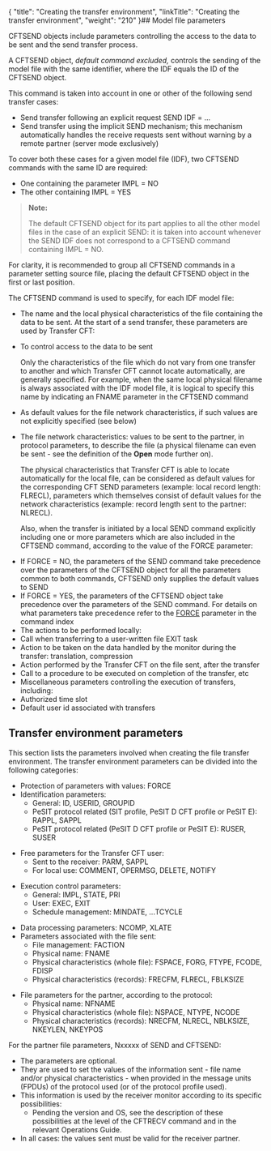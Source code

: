 {
    "title": "Creating  the transfer environment",
    "linkTitle": "Creating the transfer environment",
    "weight": "210"
}## Model file parameters

CFTSEND objects include parameters controlling the access to the data
to be sent and the send transfer process.

A CFTSEND object, *default command excluded,* controls the sending
of the model file with the same identifier, where the IDF equals the ID
of the CFTSEND object.

This command is taken into account in one or other of the following
send transfer cases:

-   Send transfer following
    an explicit request SEND IDF = ...
-   Send transfer using
    the implicit SEND mechanism; this mechanism automatically handles the
    receive requests sent without warning by a remote partner (server mode
    exclusively)

To cover both these cases for a given model file (IDF), two CFTSEND
commands with the same ID are required:

-   One containing
    the parameter IMPL = NO
-   The other containing
    IMPL = YES

> **Note:**
>
> The default CFTSEND object for its part applies to all the other
> model files in the case of an explicit SEND: it is taken into account
> whenever the SEND IDF does not correspond to a CFTSEND command containing
> IMPL = NO.

For clarity, it is recommended to group all CFTSEND commands in a parameter
setting source file, placing the default CFTSEND object in the first or
last position.

The CFTSEND command is used to specify, for each IDF model file:

-   The name and the
    local physical characteristics of the file containing the data to be sent.
    At the start of a send transfer, these parameters are used by Transfer
    CFT:
-   To control
    access to the data to be sent  
      
    Only the characteristics of the file which do not vary from one transfer
    to another and which Transfer CFT cannot locate automatically, are generally
    specified. For example, when the same local physical filename is always
    associated with the IDF model file, it is logical to specify this name
    by indicating an FNAME parameter in the CFTSEND command

<!-- -->

-   As default
    values for the file network characteristics, if such values are not explicitly
    specified (see below)
-   The file network
    characteristics: values to be sent to the partner, in protocol parameters,
    to describe the file (a physical filename can even be sent - see the definition
    of the **Open** mode further on).  
      
    The physical characteristics that Transfer CFT is able to locate automatically
    for the local file, can be considered as default values for the corresponding
    CFT SEND parameters (example: local record length: FLRECL), parameters
    which themselves consist of default values for the network characteristics
    (example: record length sent to the partner: NLRECL).  
      
    Also, when the transfer is initiated by a local SEND command explicitly
    including one or more parameters which are also included in the CFTSEND
    command, according to the value of the FORCE parameter:

<!-- -->

-   If FORCE =
    NO, the parameters of the SEND command take precedence over the parameters
    of the CFTSEND object for all the parameters common to both commands,
    CFTSEND only supplies the default values to SEND
-   If FORCE =
    YES, the parameters of the CFTSEND object take precedence over the parameters
    of the SEND command. For details on what parameters take precedence refer
    to the [FORCE](../../../c_intro_userinterfaces/command_summary/parameter_intro/force) parameter
    in the command index
-   The actions to
    be performed locally:
-   Call when transferring
    to a user-written file EXIT task
-   Action to be
    taken on the data handled by the monitor during the transfer: translation,
    compression
-   Action performed
    by the <span class="mc-variable axway_variables.Component_Short_Name variable">Transfer CFT</span> on the file sent, after the transfer
-   Call to a procedure
    to be executed on completion of the transfer, etc
-   Miscellaneous parameters
    controlling the execution of transfers, including:
-   Authorized
    time slot
-   Default user
    id associated with transfers

<span id="Transfer_environment_parameters"></span>

## Transfer environment parameters

This section lists the parameters involved when creating the file transfer
environment. The transfer environment parameters can be divided into the
following categories:

-   Protection of parameters
    with values: FORCE
-   Identification
    parameters:
    -   General: ID,
        USERID, GROUPID
    -   PeSIT protocol
        related (SIT profile, PeSIT D CFT profile or PeSIT E): RAPPL, SAPPL
    -   PeSIT protocol
        related (PeSIT D CFT profile or PeSIT E): RUSER, SUSER

<!-- -->

-   Free parameters
    for the <span class="mc-variable axway_variables.Component_Short_Name variable">Transfer CFT</span> user:
    -   Sent to the
        receiver: PARM, SAPPL
    -   For local use:
        COMMENT, OPERMSG, DELETE, NOTIFY

<!-- -->

-   Execution control
    parameters:
    -   General: IMPL,
        STATE, PRI
    -   User: EXEC,
        EXIT
    -   Schedule management:
        MINDATE, ...TCYCLE

<!-- -->

-   Data processing
    parameters: NCOMP, XLATE
-   Parameters associated
    with the file sent:
    -   File management:
        FACTION
    -   Physical name:
        FNAME
    -   Physical characteristics
        (whole file): FSPACE, FORG, FTYPE, FCODE, FDISP
    -   Physical characteristics
        (records): FRECFM, FLRECL, FBLKSIZE

<!-- -->

-   File parameters
    for the partner, according to the protocol:
    -   Physical name:
        NFNAME
    -   Physical characteristics
        (whole file): NSPACE, NTYPE, NCODE
    -   Physical characteristics
        (records): NRECFM, NLRECL, NBLKSIZE, NKEYLEN, NKEYPOS

For the partner file parameters, Nxxxxx of SEND and CFTSEND:

-   The parameters
    are optional.
-   They are used to
    set the values of the information sent - file name and/or physical characteristics - when provided in the message units (FPDUs) of the protocol used (or
    of the protocol profile used).
-   This information
    is used by the receiver monitor according to its specific possibilities:
    -   Pending the version and OS, see the description of these possibilities
        at the level of the CFTRECV command and in the relevant <span class="italic_in_para">Operations Guide</span>.
-   In all cases:
    the values sent must be valid for the receiver partner.

